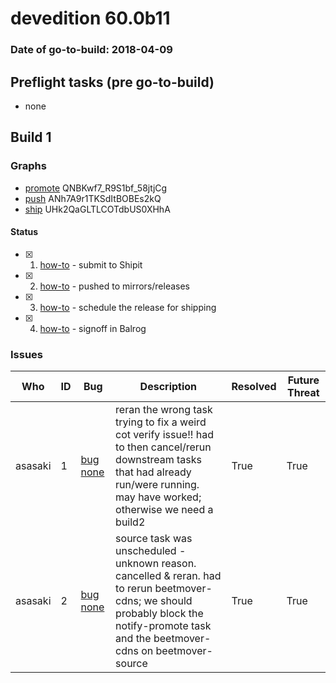 # devedition 60.0b11

### Date of go-to-build: 2018-04-09

## Preflight tasks (pre go-to-build)
- none

## Build 1  

### Graphs
* [promote](https://tools.taskcluster.net/push-inspector/#/QNBKwf7_R9S1bf_58jtjCg) QNBKwf7_R9S1bf_58jtjCg
* [push](https://tools.taskcluster.net/push-inspector/#/ANh7A9r1TKSdItBOBEs2kQ) ANh7A9r1TKSdItBOBEs2kQ
* [ship](https://tools.taskcluster.net/push-inspector/#/UHk2QaGLTLCOTdbUS0XHhA) UHk2QaGLTLCOTdbUS0XHhA


#### Status
- [x] 1.  [how-to](https://wiki.mozilla.org/Release:Release_Automation_on_Mercurial:Starting_a_Release#Submit_to_Ship_It)  - submit to Shipit
- [x] 2.  [how-to](https://github.com/mozilla-releng/releasewarrior-2.0/blob/master/docs/release-promotion/desktop/howto.md#push-artifacts-to-releases-directory)  - pushed to mirrors/releases
- [x] 3.  [how-to](https://github.com/mozilla-releng/releasewarrior-2.0/blob/master/docs/release-promotion/desktop/howto.md#ship-the-release)  - schedule the release for shipping
- [x] 4.  [how-to](https://github.com/mozilla-releng/releasewarrior-2.0/blob/master/docs/release-promotion/desktop/howto.md#obtain-sign-offs-for-changes)  - signoff in Balrog

### Issues
| Who                 | ID               | Bug                                                                 | Description                | Resolved                | Future Threat                |
| ------------------- | ---------------- | ------------------------------------------------------------------- | -------------------------- | ----------------------- | ---------------------------- |
| asasaki  | 1 | [bug none](https://bugzil.la/none)        | reran the wrong task trying to fix a weird cot verify issue!! had to then cancel/rerun downstream tasks that had already run/were running. may have worked; otherwise we need a build2 | True | True |
| asasaki  | 2 | [bug none](https://bugzil.la/none)        | source task was unscheduled - unknown reason. cancelled & reran. had to rerun beetmover-cdns; we should probably block the notify-promote task and the beetmover-cdns on beetmover-source | True | True |

